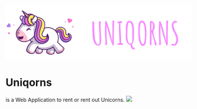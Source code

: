 ![Uniqorns](uniqorn_logo_text.png)
# Uniqorns
is a Web Application to rent or rent out Unicorns.
![](https://github.com/124webdev/rails-uniqorns/UniqornsGIF.gif)
